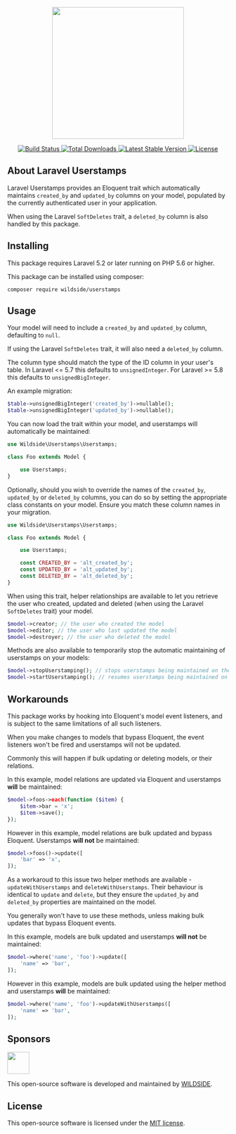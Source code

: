 <p align="center">
    <img src="https://s3-eu-west-1.amazonaws.com/ws.hosted/userstamps-logo.svg" width="300">
</p>

<p align="center">
    <a href="https://github.com/kosarinin/Laravel-Userstamps/actions">
        <img src="https://github.com/kosarinin/Laravel-Userstamps/actions/workflows/build.yml/badge.svg" alt="Build Status">
    </a>
    <a href="https://packagist.org/packages/wildside/userstamps">
        <img src="https://poser.pugx.org/wildside/userstamps/d/total.svg" alt="Total Downloads">
    </a>
    <a href="https://packagist.org/packages/wildside/userstamps">
        <img src="https://poser.pugx.org/wildside/userstamps/v/stable.svg" alt="Latest Stable Version">
    </a>
    <a href="https://packagist.org/packages/wildside/userstamps">
        <img src="https://poser.pugx.org/wildside/userstamps/license.svg" alt="License">
    </a>
</p>

## About Laravel Userstamps

Laravel Userstamps provides an Eloquent trait which automatically maintains `created_by` and `updated_by` columns on your model, populated by the currently authenticated user in your application.

When using the Laravel `SoftDeletes` trait, a `deleted_by` column is also handled by this package.

## Installing

This package requires Laravel 5.2 or later running on PHP 5.6 or higher.

This package can be installed using composer:

````
composer require wildside/userstamps
````

## Usage

Your model will need to include a `created_by` and `updated_by` column, defaulting to `null`.

If using the Laravel `SoftDeletes` trait, it will also need a `deleted_by` column.

The column type should match the type of the ID column in your user's table. In Laravel <= 5.7 this defaults to `unsignedInteger`. For Laravel >= 5.8 this defaults to `unsignedBigInteger`.

An example migration:

```php
$table->unsignedBigInteger('created_by')->nullable();
$table->unsignedBigInteger('updated_by')->nullable();
```

You can now load the trait within your model, and userstamps will automatically be maintained:

```php
use Wildside\Userstamps\Userstamps;

class Foo extends Model {

    use Userstamps;
}
```

Optionally, should you wish to override the names of the `created_by`, `updated_by` or `deleted_by` columns, you can do so by setting the appropriate class constants on your model. Ensure you match these column names in your migration.

```php
use Wildside\Userstamps\Userstamps;

class Foo extends Model {

    use Userstamps;

    const CREATED_BY = 'alt_created_by';
    const UPDATED_BY = 'alt_updated_by';
    const DELETED_BY = 'alt_deleted_by';
}
```

When using this trait, helper relationships are available to let you retrieve the user who created, updated and deleted (when using the Laravel `SoftDeletes` trait) your model.

```php
$model->creator; // the user who created the model
$model->editor; // the user who last updated the model
$model->destroyer; // the user who deleted the model
```

Methods are also available to temporarily stop the automatic maintaining of userstamps on your models:

```php
$model->stopUserstamping(); // stops userstamps being maintained on the model
$model->startUserstamping(); // resumes userstamps being maintained on the model
```

## Workarounds

This package works by hooking into Eloquent's model event listeners, and is subject to the same limitations of all such listeners.

When you make changes to models that bypass Eloquent, the event listeners won't be fired and userstamps will not be updated.

Commonly this will happen if bulk updating or deleting models, or their relations.

In this example, model relations are updated via Eloquent and userstamps **will** be maintained:

```php
$model->foos->each(function ($item) {
    $item->bar = 'x';
    $item->save();
});
```

However in this example, model relations are bulk updated and bypass Eloquent. Userstamps **will not** be maintained:

```php
$model->foos()->update([
    'bar' => 'x',
]);
```

As a workaroud to this issue two helper methods are available - `updateWithUserstamps` and `deleteWithUserstamps`. Their behaviour is identical to `update` and `delete`, but they ensure the `updated_by` and `deleted_by` properties are maintained on the model.

 You generally won't have to use these methods, unless making bulk updates that bypass Eloquent events.

 In this example, models are bulk updated and userstamps **will not** be maintained:

```php
$model->where('name', 'foo')->update([
    'name' => 'bar',
]);
```

However in this example, models are bulk updated using the helper method and userstamps **will** be maintained:

```php
$model->where('name', 'foo')->updateWithUserstamps([
    'name' => 'bar',
]);
```

## Sponsors

<a href="https://wildside.uk">
    <img src="https://wildside.uk/images/wildside-logo.svg" height="50">
</a>

This open-source software is developed and maintained by <a href="https://wildside.uk">WILDSIDE</a>.

## License

This open-source software is licensed under the [MIT license](https://opensource.org/licenses/MIT).
